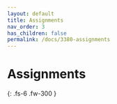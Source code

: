```yaml
---
layout: default
title: Assignments
nav_order: 3
has_children: false
permalink: /docs/3380-assignments
---
```


# Assignments


{: .fs-6 .fw-300 }
